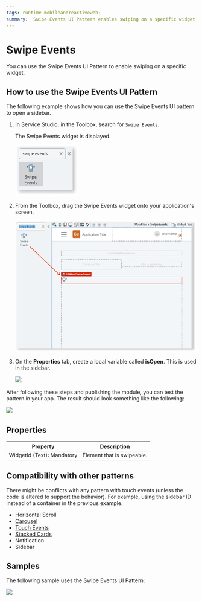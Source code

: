 ```yaml
---
tags: runtime-mobileandreactiveweb;  
summary:  Swipe Events UI Pattern enables swiping on a specific widget.
---
```


# Swipe Events

You can use the Swipe Events UI Pattern to enable swiping on a specific widget.

## How to use the Swipe Events UI Pattern

The following example shows how you can use the Swipe Events UI pattern to open a sidebar.

1. In Service Studio, in the Toolbox, search for  `Swipe Events`. 

    The Swipe Events widget is displayed.

    ![](images/swipeevents-icon.png)

1. From the Toolbox, drag the Swipe Events widget onto your application's screen.

     ![](images/swipeevents-image-1.png)

1. On the **Properties** tab, create a local variable called **isOpen**. This is used in the sidebar.

    ![](images/swipe_events_create.png)

After following these steps and publishing the module, you can test the pattern in your app. The result should look something like the following:

![](images/SwipeEvents_EndResult.gif)

## Properties

**Property** |  **Description** | 
|---|---| 
| WidgetId (Text): Mandatory |  Element that is swipeable.  |
  
  
## Compatibility with other patterns

There might be conflicts with any pattern with touch events (unless the code is altered to support the behavior). For example, using the sidebar ID instead of a container in the previous example.

  * Horizontal Scroll 
  * [Carousel](<carousel.md>)
  * [Touch Events](<touchevents.md>)
  * [Stacked Cards](<stackedcards.md>)
  * Notification 
  * Sidebar 

## Samples

The following sample uses the Swipe Events UI Pattern:

![](images/SwipeEvents-Sample-1.PNG)


